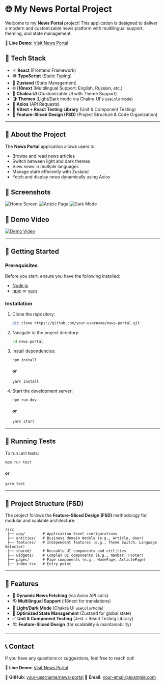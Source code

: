 # 🌐 My News Portal Project

Welcome to my **News Portal** project! This application is designed to deliver a modern and customizable news platform with multilingual support, theming, and state management.

🔗 **Live Demo:** [Visit News Portal](https://news-portal-one-beryl.vercel.app)

## 🚀 Tech Stack

- ⚛️ **React** (Frontend Framework)
- 🛠️ **TypeScript** (Static Typing)
- 🔄 **Zustand** (State Management)
- 🌐 **i18next** (Multilingual Support: English, Russian, etc.)
- 🎨 **Chakra UI** (Customizable UI with Theme Support)
- 🌗 **Themes** (Light/Dark mode via Chakra UI's `useColorMode`)
- 📡 **Axios** (API Requests)
- 🧪 **Vitest + React Testing Library** (Unit & Component Testing)
- 📂 **Feature-Sliced Design (FSD)** (Project Structure & Code Organization)

---

## 📖 About the Project

The **News Portal** application allows users to:

- Browse and read news articles
- Switch between light and dark themes
- View news in multiple languages
- Manage state efficiently with Zustand
- Fetch and display news dynamically using Axios

## 📸 Screenshots

![Home Screen](assets/home_screen.png)
![Article Page](assets/article_page.png)
![Dark Mode](assets/dark_mode.png)

## 🎥 Demo Video

[![Demo Video](http://img.youtube.com/vi/abcd1234/0.jpg)](http://www.youtube.com/watch?v=abcd1234)

---

## 🚀 Getting Started

### Prerequisites

Before you start, ensure you have the following installed:

- [Node.js](https://nodejs.org/)
- [npm](https://www.npmjs.com/) or [yarn](https://yarnpkg.com/)

### Installation

1. Clone the repository:

   ```bash
   git clone https://github.com/your-username/news-portal.git
   ```

2. Navigate to the project directory:

   ```bash
   cd news-portal
   ```

3. Install dependencies:

   ```bash
   npm install
   ```

   #### or

   ```bash
   yarn install
   ```

4. Start the development server:

   ```bash
   npm run dev
   ```

   #### or

   ```bash
   yarn start
   ```

---

## 🧪 Running Tests

To run unit tests:

```bash
npm run test
```

#### or

```bash
yarn test
```

---

## 📂 Project Structure (FSD)

The project follows the **Feature-Sliced Design (FSD)** methodology for modular and scalable architecture:

```
/src
 ├── app/        # Application-level configurations
 ├── entities/   # Business domain models (e.g., Article, User)
 ├── features/   # Independent features (e.g., Theme Switch, Language Selector)
 ├── shared/     # Reusable UI components and utilities
 ├── widgets/    # Complex UI components (e.g., Navbar, Footer)
 ├── pages/      # Page components (e.g., HomePage, ArticlePage)
 ├── index.tsx   # Entry point
```

---

## 📌 Features

- 📰 **Dynamic News Fetching** (via Axios API calls)
- 🌎 **Multilingual Support** (i18next for translations)
- 🎨 **Light/Dark Mode** (Chakra UI `useColorMode`)
- 🚀 **Optimized State Management** (Zustand for global state)
- ✅ **Unit & Component Testing** (Jest + React Testing Library)
- 🏗 **Feature-Sliced Design** (for scalability & maintainability)

---

## 📞 Contact

If you have any questions or suggestions, feel free to reach out!

🔗 **Live Demo:** [Visit News Portal](https://news-portal-one-beryl.vercel.app)

🔗 **GitHub:** [your-username/news-portal](https://github.com/your-username/news-portal)
📧 **Email:** your-email@example.com
